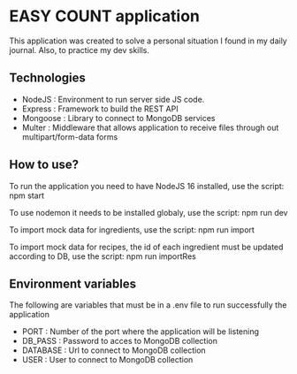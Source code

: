 # EASY COUNT application

This application was created to solve a personal situation I found in my daily journal. Also, to practice my dev skills.

## Technologies

- NodeJS : Environment to run server side JS code.
- Express : Framework to build the REST API
- Mongoose : Library to connect to MongoDB services
- Multer : Middleware that allows application to receive files through out multipart/form-data forms

## How to use?

To run the application you need to have NodeJS 16 installed, use the script: npm start

To use nodemon it needs to be installed globaly, use the script: npm run dev

To import mock data for ingredients, use the script: npm run import

To import mock data for recipes, the id of each ingredient must be updated according to DB, use the script: npm run importRes

## Environment variables

The following are variables that must be in a .env file to run successfully the application

- PORT : Number of the port where the application will be listening
- DB_PASS : Password to acces to MongoDB collection
- DATABASE : Url to connect to MongoDB collection
- USER : User to connect to MongoDB collection
